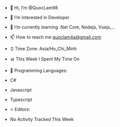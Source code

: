 - 👋 Hi, I’m @QuocLam98
- 👀 I’m interested in Developer
- 🌱 I’m currently learning .Net Core, Nodejs, Vuejs,...
- 📫 How to reach me quoclam4a@gmail.com

- ⌚︎ Time Zone: Asia/Ho_Chi_Minh

- 📊 This Week I Spent My Time On

- 💬 Programming Languages: 
- C#
- Javascript
- Typescript

- 🔥 Editors: 
- No Activity Tracked This Week


<!---
QuocLam98/QuocLam98 is a ✨ special ✨ repository because its `README.md` (this file) appears on your GitHub profile.
You can click the Preview link to take a look at your changes.
--->
